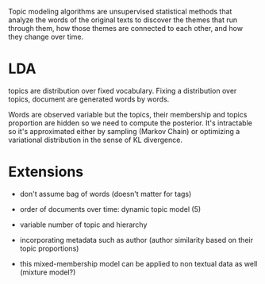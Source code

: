 Topic modeling algorithms are unsupervised statistical methods that analyze the words of the original texts to discover the themes that run through them, how those themes are connected to each other, and how they change over time.

# LDA

topics are distribution over fixed vocabulary. Fixing a distribution over topics, document are generated words by words.

Words are observed variable but the topics, their membership and topics proportion are hidden so we need to compute the posterior. It's intractable so it's approximated either by sampling (Markov Chain) or optimizing a variational distribution in the sense of KL divergence.

# Extensions

- don't assume bag of words (doesn't matter for tags)

- order of documents over time: dynamic topic model (5)

- variable number of topic and hierarchy

- incorporating metadata such as author (author similarity based on their topic proportions)

- this mixed-membership model can be applied to non textual data as well (mixture model?)
